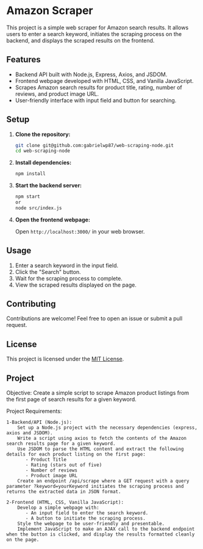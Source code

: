 # Amazon Scraper

This project is a simple web scraper for Amazon search results. It allows users to enter a search keyword, initiates the scraping process on the backend, and displays the scraped results on the frontend.

## Features

- Backend API built with Node.js, Express, Axios, and JSDOM.
- Frontend webpage developed with HTML, CSS, and Vanilla JavaScript.
- Scrapes Amazon search results for product title, rating, number of reviews, and product image URL.
- User-friendly interface with input field and button for searching.

## Setup

1. **Clone the repository:**

    ```bash
    git clone git@github.com:gabrielwp87/web-scraping-node.git
    cd web-scraping-node
    ```

2. **Install dependencies:**

    ```bash
    npm install
    ```

3. **Start the backend server:**

    ```bash
    npm start
    or
    node src/index.js
    ```

4. **Open the frontend webpage:**

    Open `http://localhost:3000/` in your web browser.

## Usage

1. Enter a search keyword in the input field.
2. Click the "Search" button.
3. Wait for the scraping process to complete.
4. View the scraped results displayed on the page.

## Contributing

Contributions are welcome! Feel free to open an issue or submit a pull request.

## License

This project is licensed under the [MIT License](LICENSE).


## Project
Objective: Create a simple script to scrape Amazon product listings from the first page of search results for a given keyword.

Project Requirements:

    1-Backend/API (Node.js):
        Set up a Node.js project with the necessary dependencies (express, axios and JSDOM).
        Write a script using axios to fetch the contents of the Amazon search results page for a given keyword.
        Use JSDOM to parse the HTML content and extract the following details for each product listing on the first page:
           - Product Title
           - Rating (stars out of five)
           - Number of reviews
           - Product image URL
        Create an endpoint /api/scrape where a GET request with a query parameter ?keyword=yourKeyword initiates the scraping process and returns the extracted data in JSON format.

    2-Frontend (HTML, CSS, Vanilla JavaScript):
        Develop a simple webpage with:
           - An input field to enter the search keyword.
           - A button to initiate the scraping process.
        Style the webpage to be user-friendly and presentable.
        Implement JavaScript to make an AJAX call to the backend endpoint when the button is clicked, and display the results formatted cleanly on the page.
